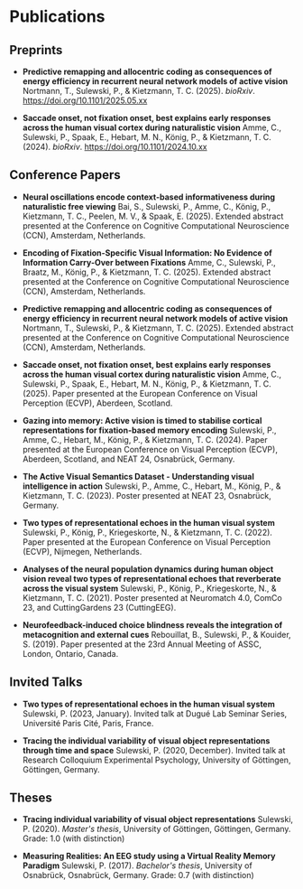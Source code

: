# Publications

## Preprints

- **Predictive remapping and allocentric coding as consequences of energy efficiency in recurrent neural network models of active vision**
  Nortmann, T., Sulewski, P., & Kietzmann, T. C. (2025).
  *bioRxiv*. https://doi.org/10.1101/2025.05.xx

- **Saccade onset, not fixation onset, best explains early responses across the human visual cortex during naturalistic vision**
  Amme, C., Sulewski, P., Spaak, E., Hebart, M. N., König, P., & Kietzmann, T. C. (2024).
  *bioRxiv*. https://doi.org/10.1101/2024.10.xx

## Conference Papers

- **Neural oscillations encode context-based informativeness during naturalistic free viewing**
  Bai, S., Sulewski, P., Amme, C., König, P., Kietzmann, T. C., Peelen, M. V., & Spaak, E. (2025).
  Extended abstract presented at the Conference on Cognitive Computational Neuroscience (CCN), Amsterdam, Netherlands.

- **Encoding of Fixation-Specific Visual Information: No Evidence of Information Carry-Over between Fixations**
  Amme, C., Sulewski, P., Braatz, M., König, P., & Kietzmann, T. C. (2025).
  Extended abstract presented at the Conference on Cognitive Computational Neuroscience (CCN), Amsterdam, Netherlands.

- **Predictive remapping and allocentric coding as consequences of energy efficiency in recurrent neural network models of active vision**
  Nortmann, T., Sulewski, P., & Kietzmann, T. C. (2025).
  Extended abstract presented at the Conference on Cognitive Computational Neuroscience (CCN), Amsterdam, Netherlands.

- **Saccade onset, not fixation onset, best explains early responses across the human visual cortex during naturalistic vision**
  Amme, C., Sulewski, P., Spaak, E., Hebart, M. N., König, P., & Kietzmann, T. C. (2025).
  Paper presented at the European Conference on Visual Perception (ECVP), Aberdeen, Scotland.

- **Gazing into memory: Active vision is timed to stabilise cortical representations for fixation-based memory encoding**
  Sulewski, P., Amme, C., Hebart, M., König, P., & Kietzmann, T. C. (2024).
  Paper presented at the European Conference on Visual Perception (ECVP), Aberdeen, Scotland, and NEAT 24, Osnabrück, Germany.

- **The Active Visual Semantics Dataset - Understanding visual intelligence in action**
  Sulewski, P., Amme, C., Hebart, M., König, P., & Kietzmann, T. C. (2023).
  Poster presented at NEAT 23, Osnabrück, Germany.

- **Two types of representational echoes in the human visual system**
  Sulewski, P., König, P., Kriegeskorte, N., & Kietzmann, T. C. (2022).
  Paper presented at the European Conference on Visual Perception (ECVP), Nijmegen, Netherlands.

- **Analyses of the neural population dynamics during human object vision reveal two types of representational echoes that reverberate across the visual system**
  Sulewski, P., König, P., Kriegeskorte, N., & Kietzmann, T. C. (2021).
  Poster presented at Neuromatch 4.0, ComCo 23, and CuttingGardens 23 (CuttingEEG).

- **Neurofeedback-induced choice blindness reveals the integration of metacognition and external cues**
  Rebouillat, B., Sulewski, P., & Kouider, S. (2019).
  Paper presented at the 23rd Annual Meeting of ASSC, London, Ontario, Canada.

## Invited Talks

- **Two types of representational echoes in the human visual system**
  Sulewski, P. (2023, January).
  Invited talk at Dugué Lab Seminar Series, Université Paris Cité, Paris, France.

- **Tracing the individual variability of visual object representations through time and space**
  Sulewski, P. (2020, December).
  Invited talk at Research Colloquium Experimental Psychology, University of Göttingen, Göttingen, Germany.

## Theses

- **Tracing individual variability of visual object representations**
  Sulewski, P. (2020).
  *Master's thesis*, University of Göttingen, Göttingen, Germany.
  Grade: 1.0 (with distinction)

- **Measuring Realities: An EEG study using a Virtual Reality Memory Paradigm**
  Sulewski, P. (2017).
  *Bachelor's thesis*, University of Osnabrück, Osnabrück, Germany.
  Grade: 0.7 (with distinction)